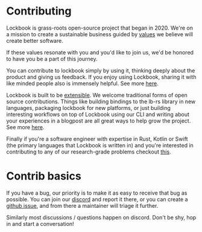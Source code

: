 # Contributing

Lockbook is grass-roots open-source project that began in 2020. We're on a mission to create a sustainable business guided by [values](values.md) we believe will create better software.

If these values resonate with you and you'd like to join us, we'd be honored to have you be a part of this journey.

You can contribute to lockbook simply by using it, thinking deeply about the product and giving us feedback. If you enjoy using Lockbook, sharing it with like minded people also is immensely helpful. See more [here](contrib-user.md).

Lockbook is built to be [extensible](extending.md). We welcome traditional forms of open source contributions. Things like building bindings to the lb-rs library in new languages, packaging lockbook for new platforms, or just building interesting workflows on top of Lockbook using our CLI and writing about your experiences in a blogpost are all great ways to help grow the project. See more [here](contrib-hobbyist.md).

Finally if you're a software engineer with expertise in Rust, Kotlin or Swift (the primary languages that Lockbook is written in) and you're interested in contributing to any of our research-grade problems checkout [this](contrib-programmer.md).

# Contrib basics
If you have a bug, our priority is to make it as easy to receive that bug as possible. You can join our [discord](https://discord.gg/lockbook) and report it there, or you can create a [github issue](https://github.com/lockbook/lockbook/issues), and from there a maintainer will triage it further.

Similarly most discussions / questions happen on discord. Don't be shy, hop in and start a conversation!
